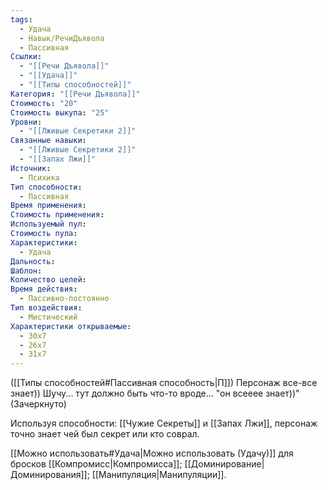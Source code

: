 ```yaml
---
tags:
  - Удача
  - Навык/РечиДъявола
  - Пассивная
Ссылки:
  - "[[Речи Дъявола]]"
  - "[[Удача]]"
  - "[[Типы способностей]]"
Категория: "[[Речи Дъявола]]"
Стоимость: "20"
Стоимость выкупа: "25"
Уровни:
  - "[[Лживые Секретики 2]]"
Связанные навыки:
  - "[[Лживые Секретики 2]]"
  - "[[Запах Лжи]]"
Источник:
  - Психика
Тип способности:
  - Пассивная
Время применения: 
Стоимость применения: 
Используемый пул: 
Стоимость пула: 
Характеристики:
  - Удача
Дальность: 
Шаблон: 
Количество целей: 
Время действия:
  - Пассивно-постоянно
Тип воздействия:
  - Мистический
Характеристики открываемые:
  - 30x7
  - 26x7
  - 31x7
---
```

([[Типы способностей#Пассивная способность|П]]) Персонаж все-все знает)) Шучу... тут должно быть что-то вроде... "он всееее знает))" (Зачеркнуто)

Используя способности: [[Чужие Секреты]] и [[Запах Лжи]], персонаж точно знает чей был секрет или кто соврал. 

[[Можно использовать#Удача|Можно использовать (Удачу)]] для бросков [[Компромисс|Компромисса]]; [[Доминирование|Доминирования]]; [[Манипуляция|Манипуляции]]. 